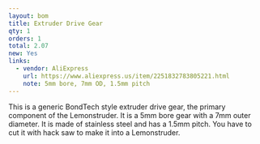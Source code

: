 ```yaml
---
layout: bom
title: Extruder Drive Gear
qty: 1
orders: 1
total: 2.07
new: Yes
links:
  - vendor: AliExpress
    url: https://www.aliexpress.us/item/2251832783805221.html
    note: 5mm bore, 7mm OD, 1.5mm pitch
---
```


This is a generic BondTech style extruder drive gear, the primary component of the Lemonstruder. It is a 5mm bore gear with a 7mm outer diameter. It is made of stainless steel and has a 1.5mm pitch.  You have to cut it with hack saw to make it into a Lemonstruder.